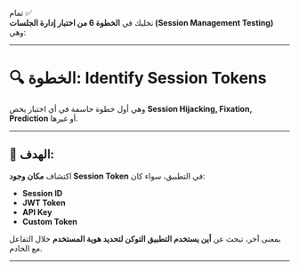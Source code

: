 تمام ✅  
نخليك في **الخطوة 6 من اختبار إدارة الجلسات (Session Management Testing)** وهي:

---

# 🔍 الخطوة: **Identify Session Tokens**  
وهي أول خطوة حاسمة في أي اختبار يخص **Session Hijacking, Fixation, Prediction** أو غيرها.

---

## 🧠 الهدف:
اكتشاف **مكان وجود Session Token** في التطبيق، سواء كان:
- **Session ID**
- **JWT Token**
- **API Key**
- **Custom Token**

بمعنى آخر، تبحث عن **أين يستخدم التطبيق التوكن لتحديد هوية المستخدم** خلال التفاعل مع الخادم.

---

